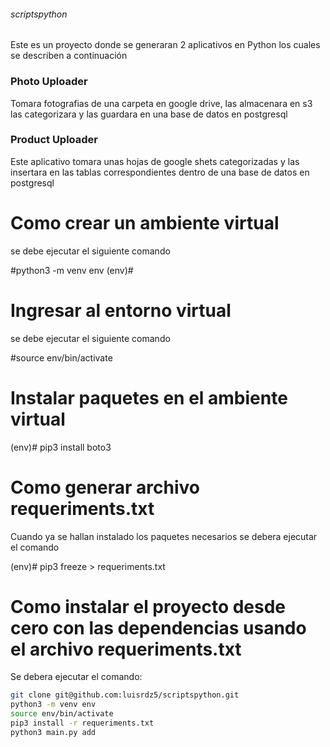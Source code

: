 ###### scriptspython


Este es un proyecto donde se generaran 2 aplicativos en Python los cuales se describen a continuación


### Photo Uploader

Tomara fotografias de una carpeta en google drive, las almacenara en s3 las categorizara y las guardara en una base de datos en postgresql 

### Product Uploader 

Este aplicativo tomara unas hojas de google shets categorizadas y las insertara en las tablas correspondientes dentro de una base de datos en postgresql 


# Como crear un ambiente virtual 

se debe ejecutar el siguiente comando 

#python3 -m venv env
(env)#



# Ingresar al entorno virtual 

se debe ejecutar el siguiente comando 

#source env/bin/activate


# Instalar paquetes en el ambiente virtual 

(env)# pip3 install boto3


# Como generar archivo requeriments.txt 

Cuando ya se hallan instalado los paquetes necesarios se debera ejecutar el comando 

(env)# pip3 freeze > requeriments.txt 


# Como instalar el proyecto desde cero con las dependencias usando el archivo requeriments.txt 

Se debera ejecutar el comando: 


```sh
git clone git@github.com:luisrdz5/scriptspython.git
python3 -m venv env
source env/bin/activate
pip3 install -r requeriments.txt
python3 main.py add
```





